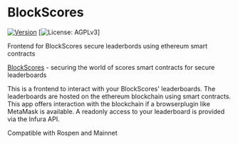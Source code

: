 # BlockScores

[![Version](https://img.shields.io/github/release/rello/blockscores-app.svg)](https://github.com/rello/blockscores_app/blob/master/CHANGELOG.md)&#160;[![License: AGPLv3](https://img.shields.io/badge/license-AGPLv3-blue.svg)]


Frontend for BlockScores secure leaderbords using ethereum smart contracts


[BlockScores](http://blockscores.com) - securing the world of scores
smart contracts for secure leaderboards

This is a frontend to interact with your BlockScores' leaderboards.
The leaderboards are hosted on the ethereum blockchain using smart contracts.
This app offers interaction with the blockchain if a browserplugin like MetaMask is available.
A readonly access to your leaderboard is provided via the Infura API.

Compatible with Rospen and Mainnet

